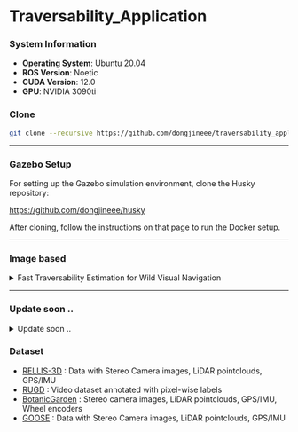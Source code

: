 # Traversability_Application

### System Information

- **Operating System**: Ubuntu 20.04
- **ROS Version**: Noetic
- **CUDA Version**: 12.0
- **GPU**: NVIDIA 3090ti

### Clone
```bash
git clone --recursive https://github.com/dongjineee/traversability_application.git
```
---

### Gazebo Setup

For setting up the Gazebo simulation environment, clone the Husky repository:

https://github.com/dongjineee/husky

After cloning, follow the instructions on that page to run the Docker setup.

---
### Image based
<details>
  <summary>Fast Traversability Estimation for Wild Visual Navigation</summary>
  
[![PDF](https://img.shields.io/badge/Paper-RSS--Proceedings-blue?logo=readme)](https://www.roboticsproceedings.org/rss19/p054.html)
[![arXiv](https://img.shields.io/badge/arXiv-2305.08510-b31b1b?logo=arXiv)](https://arxiv.org/abs/2305.08510)
[![GitHub](https://img.shields.io/badge/GitHub-Repository-lightgrey?logo=github)](https://github.com/leggedrobotics/wild_visual_navigation)

### Package RUN
```bash
##=========== wvn docker setting ===========##
cd traversability_application/wild_nav/wild_visual_navigation/docker
docker compose -f docker-compose-gui-nvidia.yaml build
docker compose -f docker-compose-gui-nvidia.yaml up -d
docker compose -f docker-compose-gui-nvidia.yaml exec wvn_nvidia /bin/bash
source first_run.sh

##=========== RUN SIMULATION ===========##
# In the sim_container
roslaunch husky_gazebo husky_lake.launch rviz:=wild_nav

# In the wvn_container
roslaunch wild_visual_navigation_jackal wild_visual_navigation.launch
```
</details>

---

### Update soon ..
<details>
  <summary>Update soon ..</summary>

### Follow the Footprints: Self-supervised Traversability Estimation for Off-road Vehicle Navigation based on Geometric and Visual Cues  
[![arXiv](https://img.shields.io/badge/arXiv-2402.15363-b31b1b?logo=arXiv)](https://arxiv.org/abs/2402.15363)
[![BibTeX](https://img.shields.io/badge/bibtex-Citation-blue)](./traversability-papers-2023-2024.bib#L60-L65) 
[![GitHub](https://img.shields.io/badge/GitHub-Repository-lightgrey?logo=github)](https://github.com/yurimjeon1892/FtFoot)

---

### Learning Self-Supervised Traversability With Navigation Experiences of Mobile Robots: A Risk-Aware Self-Training Approach  
[![BibTeX](https://img.shields.io/badge/bibtex-Citation-blue)](./traversability-papers-2023-2024.bib#L9-L15) 
[![GitHub](https://img.shields.io/badge/GitHub-Repository-lightgrey?logo=github)](https://github.com/Ikhyeon-Cho/LeSTA)

---

### Probabilistic Traversability Model for Risk-Aware Motion Planning in Off-Road Environments  
[![arXiv](https://img.shields.io/badge/arXiv-2210.00153-b31b1b?logo=arXiv)](https://arxiv.org/abs/2210.00153)
[![BibTeX](https://img.shields.io/badge/bibtex-Citation-blue)](./traversability-papers-2023-2024.bib#L67-L74) 
[![GitHub](https://img.shields.io/badge/GitHub-Repository-lightgrey?logo=github)](https://github.com/mit-acl/mppi_numba)

---

### WayFASTER: A Self-Supervised Traversability Prediction for Increased Navigation Awareness  
[![arXiv](https://img.shields.io/badge/arXiv-2402.00683-b31b1b?logo=arXiv)](https://arxiv.org/abs/2402.00683) 
[![BibTeX](https://img.shields.io/badge/bibtex-Citation-blue)](./traversability-papers-2023-2024.bib#L137-L142) 
[![GitHub](https://img.shields.io/badge/GitHub-Repository-lightgrey?logo=github)](https://github.com/matval/wayfaster)

---

### Gaussian Process-Based Traversability Analysis for Terrain Mapless Navigation  
[![arXiv](https://img.shields.io/badge/arXiv-2403.19010-b31b1b?logo=arXiv)](https://arxiv.org/abs/2403.19010) 
[![BibTeX](https://img.shields.io/badge/bibtex-Citation-blue)](./traversability-papers-2023-2024.bib#L144-L149) 
[![GitHub](https://img.shields.io/badge/GitHub-Repository-lightgrey?logo=github)](https://github.com/abeleinin/gp-navigation)

---

### These Maps are Made for Walking: Real-Time Terrain Property Estimation for Mobile Robots  
[![arXiv](https://img.shields.io/badge/arXiv-2205.12925-b31b1b?logo=arXiv)](https://arxiv.org/abs/2205.12925) 
[![BibTeX](https://img.shields.io/badge/bibtex-Citation-blue)](./terrain_traversability_analysis.bib#L184-L193) 
[![GitHub](https://img.shields.io/badge/GitHub-Repository-lightgrey?logo=github)](https://github.com/roahmlab/sel_map)

---

### GA-Nav: Efficient Terrain Segmentation for Robot Navigation in Unstructured Outdoor Environments  
[![arXiv](https://img.shields.io/badge/arXiv-2103.04233-b31b1b?logo=arXiv)](https://arxiv.org/abs/2103.04233) 
[![BibTeX](https://img.shields.io/badge/bibtex-Citation-blue)](./terrain_traversability_analysis.bib#L280-L289) 
[![GitHub](https://img.shields.io/badge/GitHub-Repository-lightgrey?logo=github)](https://github.com/rayguan97/GANav-offroad)

</details>

### Dataset
- [RELLIS-3D](https://www.unmannedlab.org/research/RELLIS-3D) : Data with Stereo Camera images, LiDAR pointclouds, GPS/IMU  
- [RUGD](http://rugd.vision/) : Video dataset annotated with pixel-wise labels
- [BotanicGarden](https://github.com/robot-pesg/BotanicGarden) : Stereo camera images, LiDAR pointclouds, GPS/IMU, Wheel encoders
- [GOOSE](https://goose-dataset.de/) : Data with Stereo Camera images, LiDAR pointclouds, GPS/IMU

